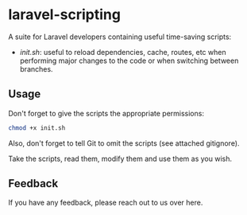 # laravel-scripting

A suite for Laravel developers containing useful time-saving scripts:

- *init.sh*: useful to reload dependencies, cache, routes, etc when performing major changes to the code or when switching between branches.


## Usage

Don't forget to give the scripts the appropriate permissions:
```bash
chmod +x init.sh
```

Also, don't forget to tell Git to omit the scripts (see attached gitignore).

Take the scripts, read them, modify them and use them as you wish. 

## Feedback

If you have any feedback, please reach out to us over here.
